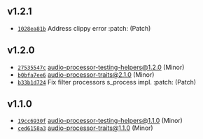 ## v1.2.1

* [`1028ea81b`](https://github.com/yamadapc/augmented-audio/commits/1028ea81b) Address clippy error :patch: (Patch)

## v1.2.0

* [`27535547c`](https://github.com/yamadapc/augmented-audio/commits/27535547c) audio-processor-testing-helpers@1.2.0 (Minor)
* [`b0bfa7ee6`](https://github.com/yamadapc/augmented-audio/commits/b0bfa7ee6) audio-processor-traits@2.1.0 (Minor)
* [`b33b1d724`](https://github.com/yamadapc/augmented-audio/commits/b33b1d724) Fix filter processors s_process impl. :patch: (Patch)

## v1.1.0

* [`19cc6930f`](https://github.com/yamadapc/augmented-audio/commits/19cc6930f) audio-processor-testing-helpers@1.1.0 (Minor)
* [`ced6158a3`](https://github.com/yamadapc/augmented-audio/commits/ced6158a3) audio-processor-traits@1.1.0 (Minor)

